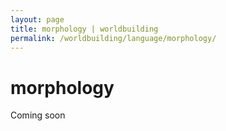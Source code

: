 ```yaml
---
layout: page
title: morphology | worldbuilding
permalink: /worldbuilding/language/morphology/
---
```


# morphology

Coming soon
